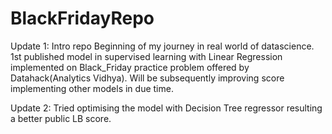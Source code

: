# BlackFridayRepo
Update 1: Intro repo
Beginning of my journey in real world of datascience. 1st published model in supervised learning with Linear Regression implemented on Black_Friday practice problem offered by Datahack(Analytics Vidhya).
Will be subsequently improving score implementing other models in due time.

Update 2:
Tried optimising the model with Decision Tree regressor resulting a better public LB score.
